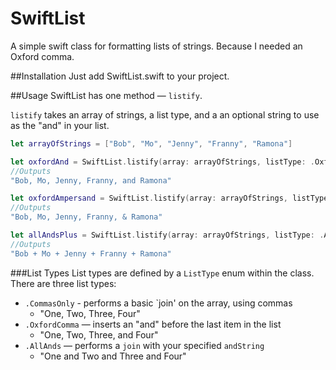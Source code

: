 # SwiftList
A simple swift class for formatting lists of strings. Because I needed an Oxford comma.

##Installation
Just add SwiftList.swift to your project.

##Usage
SwiftList has one method — `listify`.

`listify` takes an array of strings, a list type, and a an optional string to use as the "and" in your list. 

```swift
let arrayOfStrings = ["Bob", "Mo", "Jenny", "Franny", "Ramona"]

let oxfordAnd = SwiftList.listify(array: arrayOfStrings, listType: .OxfordComma, andString: "and")
//Outputs
"Bob, Mo, Jenny, Franny, and Ramona"

let oxfordAmpersand = SwiftList.listify(array: arrayOfStrings, listType: .OxfordComma, andString: "&")
//Outputs
"Bob, Mo, Jenny, Franny, & Ramona"

let allAndsPlus = SwiftList.listify(array: arrayOfStrings, listType: .AllAnds, andString: "+")
//Outputs
"Bob + Mo + Jenny + Franny + Ramona"
```

###List Types
List types are defined by a `ListType` enum within the class. There are three list types:
* `.CommasOnly` - performs a basic `join' on the array, using commas
  * "One, Two, Three, Four" 
* `.OxfordComma` — inserts an "and" before the last item in the list
  * "One, Two, Three, and Four"
* `.AllAnds` — performs a `join` with your specified `andString`
  * "One and Two and Three and Four"
